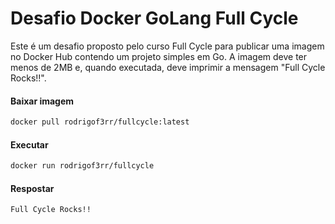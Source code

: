 # Desafio Docker GoLang Full Cycle

Este é um desafio proposto pelo curso Full Cycle para publicar uma imagem no Docker Hub contendo um projeto simples em Go. A imagem deve ter menos de 2MB e, quando executada, deve imprimir a mensagem "Full Cycle Rocks!!".

#### Baixar imagem

```bash
docker pull rodrigof3rr/fullcycle:latest
```

#### Executar

```bash
docker run rodrigof3rr/fullcycle
```

#### Respostar

```bash
Full Cycle Rocks!!
```
